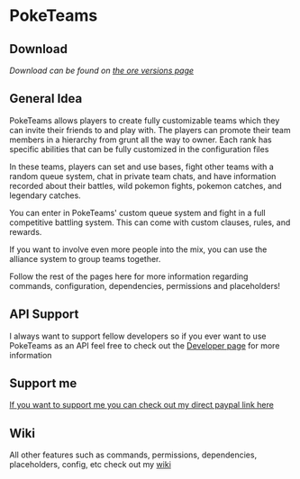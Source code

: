 # PokeTeams

## Download

_Download can be found on [the ore versions page](https://ore.spongepowered.org/thesilentecho/PokeTeams/versions)_

## General Idea

PokeTeams allows players to create fully customizable teams which they can invite their friends to and play with. The players can promote their team members in a hierarchy from grunt all the way to owner. Each rank has specific abilities that can be fully customized in the configuration files

In these teams, players can set and use bases, fight other teams with a random queue system, chat in private team chats, and have information recorded about their battles, wild pokemon fights, pokemon catches, and legendary catches.

You can enter in PokeTeams' custom queue system and fight in a full competitive battling system. This can come with custom clauses, rules, and rewards.

If you want to involve even more people into the mix, you can use the alliance system to group teams together.

Follow the rest of the pages here for more information regarding commands, configuration, dependencies, permissions and placeholders!

## API Support

I always want to support fellow developers so if you ever want to use PokeTeams as an API feel free to check out the [Developer page](https://github.com/TSEcho/PokeTeams/wiki/Developers) for more information

## Support me

[If you want to support me you can check out my direct paypal link here ](https://www.paypal.me/nathancraft10)

## Wiki

All other features such as commands, permissions, dependencies, placeholders, config, etc check out my [wiki](https://github.com/NateCraft/PokeTeams/wiki)
